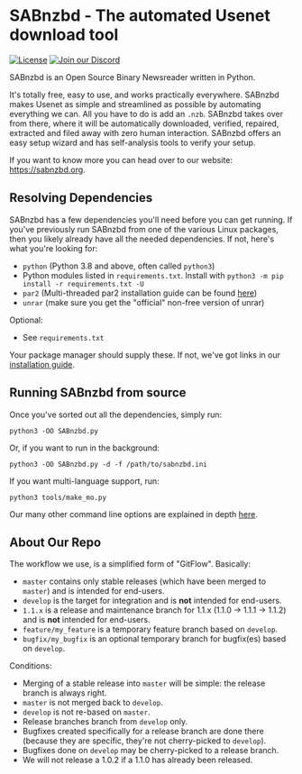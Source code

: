 SABnzbd - The automated Usenet download tool
============================================

[![License](https://img.shields.io/badge/License-GPL%20v2-blue.svg)](https://www.gnu.org/licenses/old-licenses/gpl-2.0.en.html)
[![Join our Discord](https://img.shields.io/discord/976737547558461480?color=7289DA&label=Discord&logo=Discord&logoColor=white)](https://discord.sabnzbd.org)

SABnzbd is an Open Source Binary Newsreader written in Python.

It's totally free, easy to use, and works practically everywhere.
SABnzbd makes Usenet as simple and streamlined as possible by automating everything we can. All you have to do is add an `.nzb`. SABnzbd takes over from there, where it will be automatically downloaded, verified, repaired, extracted and filed away with zero human interaction.
SABnzbd offers an easy setup wizard and has self-analysis tools to verify your setup.

If you want to know more you can head over to our website: https://sabnzbd.org.

## Resolving Dependencies

SABnzbd has a few dependencies you'll need before you can get running. If you've previously run SABnzbd from one of the various Linux packages, then you likely already have all the needed dependencies. If not, here's what you're looking for:

- `python` (Python 3.8 and above, often called `python3`)
- Python modules listed in `requirements.txt`. Install with `python3 -m pip install -r requirements.txt -U`
- `par2` (Multi-threaded par2 installation guide can be found [here](https://sabnzbd.org/wiki/installation/multicore-par2))
- `unrar` (make sure you get the "official" non-free version of unrar)

Optional:
- See `requirements.txt`

Your package manager should supply these. If not, we've got links in our [installation guide](https://github.com/sabnzbd/sabnzbd/blob/master/INSTALL.txt).

## Running SABnzbd from source

Once you've sorted out all the dependencies, simply run:

```
python3 -OO SABnzbd.py
```

Or, if you want to run in the background:

```
python3 -OO SABnzbd.py -d -f /path/to/sabnzbd.ini
```

If you want multi-language support, run:

```
python3 tools/make_mo.py
```

Our many other command line options are explained in depth [here](https://sabnzbd.org/wiki/advanced/command-line-parameters).

## About Our Repo

The workflow we use, is a simplified form of "GitFlow".
Basically:
- `master` contains only stable releases (which have been merged to `master`) and is intended for end-users.
- `develop` is the target for integration and is **not** intended for end-users.
- `1.1.x` is a release and maintenance branch for 1.1.x (1.1.0 -> 1.1.1 -> 1.1.2) and is **not** intended for end-users.
- `feature/my_feature` is a temporary feature branch based on `develop`.
- `bugfix/my_bugfix` is an optional temporary branch for bugfix(es) based on `develop`.

Conditions:
- Merging of a stable release into `master` will be simple: the release branch is always right.
- `master` is not merged back to `develop`.
- `develop` is not re-based on `master`.
- Release branches branch from `develop` only.
- Bugfixes created specifically for a release branch are done there (because they are specific, they're not cherry-picked to `develop`).
- Bugfixes done on `develop` may be cherry-picked to a release branch.
- We will not release a 1.0.2 if a 1.1.0 has already been released.

